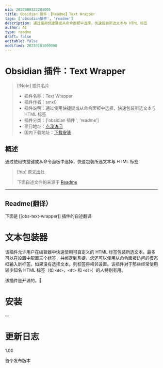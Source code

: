 ```yaml
---
uid: 2023080322281005
title: Obsidian 插件：【Readme】Text Wrapper
tags: ['obsidian插件', 'readme']
description: 通过使用快捷键或从命令面板中选择，快速包装所选文本与 HTML 标签
author: AI
type: readme
draft: false
editable: false
modified: 20230101000000
---
```


# Obsidian 插件：Text Wrapper

> [!Note] 插件名片
> - 插件名称：Text Wrapper
> - 插件作者：smx0
> - 插件说明：通过使用快捷键或从命令面板中选择，快速包装所选文本与 HTML 标签
> - 插件分类：['obsidian 插件 ', 'readme']
> - 项目地址：[点我访问](https://github.com/smx0/obs-text-wrapper)
> - 国内下载地址：[下载安装](https://pkmer.cn/products/plugin/pluginMarket/?obs-text-wrapper)

## 概述

通过使用快捷键或从命令面板中选择，快速包装所选文本与 HTML 标签

> [!tip] 原文出处
>
>下面自述文件的来源于 [Readme](https://ghproxy.net/https://raw.githubusercontent.com/smx0/obs-text-wrapper/master/README.md)
>

---

## Readme(翻译）

下面是 [[obs-text-wrapper]] 插件的自述翻译

# 文本包装器

该插件允许用户在编辑器中快速使用可自定义的 HTML 标签包装所选文本。最多可以在设置中配置三个标签，并绑定到热键。您还可以使用从命令面板访问的模态框输入新标签。如果没有选择文本，则标签将相邻设置。该插件对于那些经常使用较少知名 HTML 标签（如 `<dd>`，`<dt>` 和 `<dl>`）的人特别有用。

该插件是开源的。🎉

# 安装

--

# 更新日志

1.00

首个发布版本
